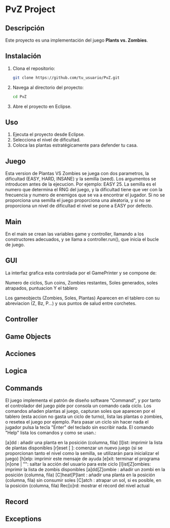 # PvZ Project

## Descripción
Este proyecto es una implementación del juego **Plants vs. Zombies**.

## Instalación
1. Clona el repositorio:
    ```sh
    git clone https://github.com/tu_usuario/PvZ.git
    ```
2. Navega al directorio del proyecto:
    ```sh
    cd PvZ
    ```
3. Abre el proyecto en Eclipse.

## Uso
1. Ejecuta el proyecto desde Eclipse.
2. Selecciona el nivel de dificultad.
3. Coloca las plantas estratégicamente para defender tu casa.

## Juego

Esta version de Plantas VS Zombies se juega con dos parametros, la dificultad (EASY, HARD, INSANE) y la semilla (seed). Los argumentos se introducen antes de la ejecucion. Por ejemplo: EASY 25. La semilla es el numero que determina el RNG del juego, y la dificultad tiene que ver con la frecuencia y numero de enemigos que se va a encontrar el jugador. Si no se proporciona una semilla el juego proporciona una aleatoria, y si no se proporciona un nivel de dificultad el nivel se pone a EASY por defecto. 

## Main
En el main se crean las variables game y controller, llamando a los constructores adecuados, y se llama a controller.run(), que inicia el bucle de juego.

## GUI

La interfaz grafica esta controlada por el GamePrinter y se compone de:

Numero de ciclos, Sun coins, Zombies restantes, Soles generados, soles atrapados, puntuacion
Y el tablero

Los gameobjects (Zombies, Soles, Plantas) Aparecen en el tablero con su abreviacion (Z, Bz, P...) y sus puntos de salud entre corchetes.

## Controller

## Game Objects

## Acciones

## Logica

## Commands

El juego implementa el patrón de diseño software "Command", y por tanto el controlador del juego pide por consola un comando cada ciclo. Los comandos añaden plantas al juego, capturan soles que aparecen por el tablero (esta accion no gasta un ciclo de turno), lista las plantas o zombies, o resetea el juego por ejemplo. Para pasar un ciclo sin hacer nada el jugador pulsa la tecla "Enter" del teclado sin escribir nada. El comando "Help" lista los comandos y como se usan.:

[a]dd <plant> <col> <row>: añadir una planta en la posición (columna, fila)
[l]ist: imprimir la lista de plantas disponibles
[r]eset [<level> <seed>]: comenzar un nuevo juego (si se proporcionan tanto el nivel como la semilla, se utilizarán para inicializar el juego)
[h]elp: imprimir este mensaje de ayuda
[e]xit: terminar el programa
[n]one | "": saltar la acción del usuario para este ciclo
[l]ist[Z]ombies: imprimir la lista de zombis disponibles
[a]dd[Z]ombie <idx> <col> <row>: añadir un zombi en la posición (columna, fila)
[C]heat[P]lant <plant> <col> <row>: añadir una planta en la posición (columna, fila) sin consumir soles
[C]atch <col> <row>: atrapar un sol, si es posible, en la posición (columna, fila)
Rec[o]rd: mostrar el récord del nivel actual

## Record

## Exceptions